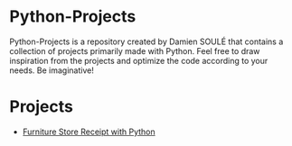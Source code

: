 # Python-Projects

Python-Projects is a repository created by Damien SOULÉ that contains a collection of projects primarily made with Python. Feel free to draw inspiration from the projects and optimize the code according to your needs. Be imaginative!

# Projects

- [Furniture Store Receipt with Python](https://github.com/developpeurpython/python-projects/tree/main/furniture-store-receipt-with-python)


